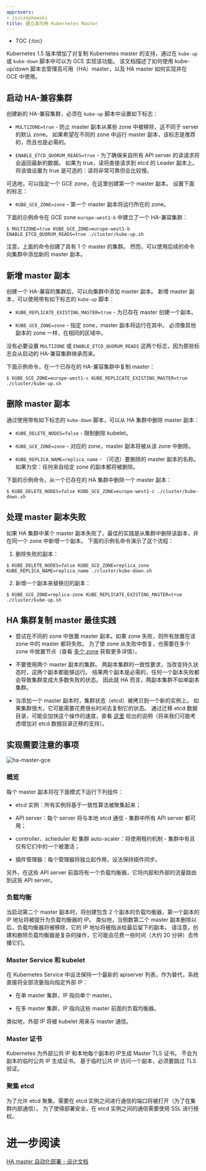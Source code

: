 ```yaml
---
approvers:
- jszczepkowski
title: 建立高可用 Kubernetes Master
---
```


* TOC
{:toc}

<!--
Kubernetes version 1.5 adds alpha support for replicating Kubernetes masters in `kube-up` or `kube-down` scripts for Google Compute Engine.
This document describes how to use kube-up/down scripts to manage highly available (HA) masters and how HA masters are implemented for use with GCE.
-->

Kubernetes 1.5 版本增加了对复制 Kubernetes master 的支持，通过在 `kube-up` 或 `kube-down` 脚本中可以为 GCE 实现该功能。
该文档描述了如何使用 kube-up/down 脚本去管理高可用（HA）master，以及 HA master 如何实现并在 GCE 中使用。

<!--
## Starting an HA-compatible cluster

To create a new HA-compatible cluster, you must set the following flags in your `kube-up` script:
-->

## 启动 HA-兼容集群

创建新的 HA-兼容集群，必须在 `kube-up` 脚本中设置如下标志：

<!--
* `MULTIZONE=true` - to prevent removal of master replicas kubelets from zones different than server's default zone.
Required if you want to run master replicas in different zones, which is recommended.

* `ENABLE_ETCD_QUORUM_READS=true` - to ensure that reads from all API servers will return most up-to-date data.
If true, reads will be directed to leader etcd replica.
Setting this value to true is optional: reads will be more reliable but will also be slower.

Optionally, you can specify a GCE zone where the first master replica is to be created.
Set the following flag:

* `KUBE_GCE_ZONE=zone` - zone where the first master replica will run.

The following sample command sets up a HA-compatible cluster in the GCE zone europe-west1-b:
-->

* `MULTIZONE=true` - 防止 master 副本从某些 zone 中被移除，这不同于 server 的默认 zone。
如果希望在不同的 zone 中运行 master 副本，该标志是推荐的，而且也是必需的。

* `ENABLE_ETCD_QUORUM_READS=true` - 为了确保来自所有 API server 的读请求将会返回最新的数据。
如果为 true，读将直接请求到 etcd 的 Leader 副本上。
将该值设置为 true 是可选的：读将非常可靠但会比较慢。

可选地，可以指定一个 GCE zone，在这里创建第一个 master 副本。
设置下面的标志：

* `KUBE_GCE_ZONE=zone` - 第一个 master 副本将运行所在的 zone。

下面的示例命令在 GCE zone `europe-west1-b` 中建立了一个 HA-兼容集群：

```shell
$ MULTIZONE=true KUBE_GCE_ZONE=europe-west1-b  ENABLE_ETCD_QUORUM_READS=true ./cluster/kube-up.sh
```

<!--
Note that the commands above create a cluster with one master;
however, you can add new master replicas to the cluster with subsequent commands.
-->

注意，上面的命令创建了具有 1 个 master 的集群。
然而，可以使用后续的命令向集群中添加新的 master 副本。

<!--
## Adding a new master replica

After you have created an HA-compatible cluster, you can add master replicas to it.
You add master replicas by using a `kube-up` script with the following flags:
-->

## 新增 master 副本

创建一个 HA-兼容的集群后，可以向集群中添加 master 副本。
新增 master 副本，可以使用带有如下标志的 `kube-up` 脚本：

<!--
* `KUBE_REPLICATE_EXISTING_MASTER=true` - to create a replica of an existing
master.

* `KUBE_GCE_ZONE=zone` - zone where the master replica will run.
Must be in the same region as other replicas' zones.
-->

* `KUBE_REPLICATE_EXISTING_MASTER=true` - 为已存在 master 创建一个副本。

* `KUBE_GCE_ZONE=zone` - 指定 zone，master 副本将运行在其中。
必须像其他副本的 zone 一样，在相同的区域中。

<!--
You don't need to set the `MULTIZONE` or `ENABLE_ETCD_QUORUM_READS` flags,
as those are inherited from when you started your HA-compatible cluster.

The following sample command replicates the master on an existing HA-compatible cluster:
-->

没有必要设置 `MULTIZONE`  或 `ENABLE_ETCD_QUORUM_READS` 这两个标志，因为那些标志会从启动的 HA-兼容集群继承而来。

下面示例命令，在一个已存在的 HA-兼容集群中复制 master：

```shell
$ KUBE_GCE_ZONE=europe-west1-c KUBE_REPLICATE_EXISTING_MASTER=true ./cluster/kube-up.sh
```

<!--
## Removing a master replica

You can remove a master replica from an HA cluster by using a `kube-down` script with the following flags:

* `KUBE_DELETE_NODES=false` - to restrain deletion of kubelets.

* `KUBE_GCE_ZONE=zone` - the zone from where master replica will be removed.

* `KUBE_REPLICA_NAME=replica_name` - (optional) the name of master replica to remove.
If empty: any replica from the given zone will be removed.

The following sample command removes a master replica from an existing HA cluster:
-->

## 删除 master 副本

通过使用带有如下标志的 `kube-down` 脚本，可以从 HA 集群中删除 master 副本：

* `KUBE_DELETE_NODES=false` - 限制删除 kubelet。

* `KUBE_GCE_ZONE=zone` - 对应的 zone，master 副本将被从该 zone 中删除。

* `KUBE_REPLICA_NAME=replica_name` - （可选）要删除的 master 副本的名称。
如果为空：任何来自给定 zone 的副本都将被删除。

下面的示例命令，从一个已存在的 HA 集群中删除一个 master 副本：

```shell
$ KUBE_DELETE_NODES=false KUBE_GCE_ZONE=europe-west1-c ./cluster/kube-down.sh
```

<!--
## Handling master replica failures

If one of the master replicas in your HA cluster fails,
the best practice is to remove the replica from your cluster and add a new replica in the same zone.
The following sample commands demonstrate this process:
-->

## 处理 master 副本失败

如果 HA 集群中某个 master 副本失败了，最佳的实践是从集群中删除该副本，并在同一个 zone 中新增一个副本。
下面的示例名命令演示了这个流程：

<!--
1. Remove the broken replica:
-->

1. 删除失败的副本：

```shell
$ KUBE_DELETE_NODES=false KUBE_GCE_ZONE=replica_zone KUBE_REPLICA_NAME=replica_name ./cluster/kube-down.sh
```

<!--
<ol start="2"><li>Add a new replica in place of the old one:</li></ol>
-->

<ol start="2"><li>新增一个副本来替换旧的副本：</li></ol>

```shell
$ KUBE_GCE_ZONE=replica-zone KUBE_REPLICATE_EXISTING_MASTER=true ./cluster/kube-up.sh
```

<!--
## Best practices for replicating masters for HA clusters

* Try to place masters replicas in different zones. During a zone failure, all master placed inside the zone will fail.
To survive zone failure, also place nodes in multiple zones
(see [multiple-zones](/docs/admin/multiple-zones/) for details).

* Do not use a cluster with two master replicas. Consensus on a two replica cluster requires both replicas running when changing persistent state.
As a result, both replicas are needed and a failure of any replica turns cluster into majority failure state.
A two-replica cluster is thus inferior, in terms of HA, to a single replica cluster.

* When you add a master replica, cluster state (etcd) is copied to a new instance.
If the cluster is large, it may take a long time to duplicate its state.
This operation may be sped up by migrating etcd data directory, as described [here](https://coreos.com/etcd/docs/latest/admin_guide.html#member-migration)
(we are considering adding support for etcd data dir migration in future).
-->

## HA 集群复制 master 最佳实践

* 尝试在不同的 zone 中放置 master 副本。如果 zone 失败，则所有放置在该 zone 中的 master 都将失败。
为了使 zone 从失败中恢复，也需要在多个 zone 中放置节点（查看 [多个 zone](/docs/admin/multiple-zones/)  获取更多详情）。

* 不要使用两个 master 副本的集群。
两副本集群的一致性要求，当改变持久状态时，这两个副本都能够运行。
结果两个副本是必需的，任何一个副本失败都会导致集群变成大多数失败的状态。
因此就 HA 而言，两副本集群不如单副本集群。

* 当添加一个 master 副本时，集群状态（etcd）被拷贝到一个新的实例上。
如果集群很大，它可能需要花费很长时间去复制它的状态。
通过迁移 etcd 数据目录，可能会加快这个操作的速度，查看 [这里](https://coreos.com/etcd/docs/latest/admin_guide.html#member-migration) 给出的说明（将来我们可能考虑增加对 etcd 数据目录迁移的支持）。

<!--
## Implementation notes

![ha-master-gce](/images/docs/ha-master-gce.png)

### Overview

Each of master replicas will run the following components in the following mode:
-->

## 实现需要注意的事项

![ha-master-gce](/images/docs/ha-master-gce.png)

### 概览

每个 master 副本将在下面模式下运行下列组件：

<!--
* etcd instance: all instances will be clustered together using consensus;

* API server: each server will talk to local etcd - all API servers in the cluster will be available;

* controllers, scheduler, and cluster auto-scaler: will use lease mechanism - only one instance of each of them will be active in the cluster;

* add-on manager: each manager will work independently trying to keep add-ons in sync.

In addition, there will be a load balancer in front of API servers that will route external and internal traffic to them.
-->

* etcd 实例：所有实例将基于一致性算法被聚集起来；

* API server：每个 server 将与本地 etcd 通信 - 集群中所有 API server 都可用；

* controller、scheduler 和 集群 auto-scaler：将使用租约机制 - 集群中有且仅有它们中的一个被激活；

* 插件管理器：每个管理器将独立起作用，设法保持插件同步。

另外，在这些 API server 前面将有一个负载均衡器，它将内部和外部的流量路由到这些 API server。

<!--
### Load balancing

When starting the second master replica, a load balancer containing the two replicas will be created
and the IP address of the first replica will be promoted to IP address of load balancer.
Similarly, after removal of the penultimate master replica, the load balancer will be removed and its IP address will be assigned to the last remaining replica.
Please note that creation and removal of load balancer are complex operations and it may take some time (~20 minutes) for them to propagate.
-->

### 负载均衡

当启动第二个 master 副本时，将创建包含 2 个副本的负载均衡器，第一个副本的 IP 地址将被提升为负载均衡器的 IP。
类似地，当倒数第二个 master 副本删除以后，负载均衡器将被移除，它的 IP 地址将被指派给最后留下的副本。
请注意，创建和删除负载均衡器是复杂的操作，它可能会花费一些时间（大约 20 分钟）去传播它们。

<!--
### Master service & kubelets

Instead of trying to keep an up-to-date list of Kubernetes apiserver in the Kubernetes service,
the system directs all traffic to the external IP:

* in one master cluster the IP points to the single master,

* in multi-master cluster the IP points to the load balancer in-front of the masters.

Similarly, the external IP will be used by kubelets to communicate with master.
-->

### Master Service 和 kubelet

在 Kubernetes Service 中设法保持一个最新的 apiserver 列表，作为替代，系统直接将全部流量指向指定外部 IP：

* 在单 master 集群，IP 指向单个 master。

* 在多 master 集群，IP 指向这些 master 前面的负载均衡器。

类似地，外部 IP 将被 kubelet 用来与 master 通信。

<!--
### Master certificates

Kubernetes generates Master TLS certificates for the external public IP and local IP for each replica.
There are no certificates for the ephemeral public IP for replicas;
to access a replica via its ephemeral public IP, you must skip TLS verification.
-->

### Master 证书

Kubernetes 为外部公共 IP 和本地每个副本的 IP生成 Master TLS 证书。
不会为副本的临时公共 IP 生成证书。
基于临时公共 IP 访问一个副本，必须要跳过 TLS 验证。

<!--
### Clustering etcd

To allow etcd clustering, ports needed to communicate between etcd instances will be opened (for inside cluster communication).
To make such deployment secure, communication between etcd instances is authorized using SSL.
-->

### 聚集 etcd

为了允许 etcd 聚集，需要在 etcd 实例之间进行通信的端口将被打开（为了在集群内部通信）。
为了使得部署安全，在 etcd 实例之间的通信需要使用 SSL 进行授权。

<!--
## Additional reading

[Automated HA master deployment - design doc](https://git.k8s.io/community/contributors/design-proposals/ha_master.md)
-->

# 进一步阅读

[HA master 自动化部署 - 设计文档](https://git.k8s.io/community/contributors/design-proposals/ha_master.md)
